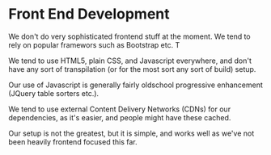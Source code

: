 # Front End Development

We don't do very sophisticated frontend stuff at the moment. We tend to 
rely on popular framewors such as Bootstrap etc. T

We tend to use HTML5, plain CSS, and Javascript everywhere, and don't 
have any sort of transpilation (or for the most sort any sort of build) 
setup.

Our use of Javascript is generally fairly oldschool progressive 
enhancement (JQuery table sorters etc.).

We tend to use external Content Delivery Networks (CDNs) for our 
dependencies, as it's easier, and people might have these cached. 

Our setup is not the greatest, but it is simple, and works well as 
we've not been heavily frontend focused this far.

